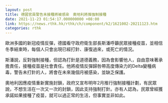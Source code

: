 ```yaml
---
layout: post
title: 德國官員警告未接種將被感染　奧地利將推強制接種
date: 2021-11-23 01:54:17.000000000 +08:00
link: https://news.rthk.hk/rthk/ch/component/k2/1621002-20211123.htm
categories: rthk
---
```


歐洲多國的新冠疫情反彈，德國看守政府衛生部長斯潘呼籲民眾接種疫苗，並相信冬季結束時，每個人只會出現已經打針、康復過來，或死亡的情況。

斯潘說，反對強制接種，但認為打針是道德義務，因為會影響他人，自由意味著承擔責任，接種疫苗是社會責任。他將疫情反彈歸咎帶高度傳染力的Delta變種病毒，警告未打針的人，將會在未來幾個月被感染，並缺乏保護。

奧地利因應疫情重新實施封鎖，政府又宣布明年2月推行強制接種計劃，有民眾說，不想生活在一次又一次的封鎖，因此支持強制打針。亦有人認為，民眾曾經獲承諾如果接種了疫苗，就可以過正常的生活，但事實並非如此。
